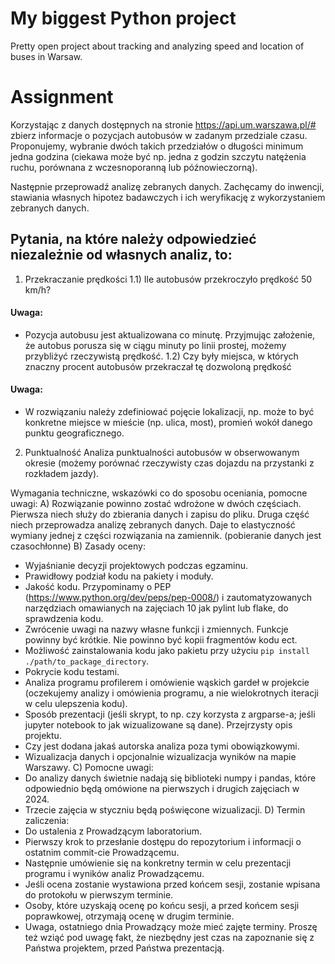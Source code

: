 # My biggest Python project
Pretty open project about tracking and analyzing speed and location of buses in Warsaw.

# Assignment

Korzystając z danych dostępnych na stronie https://api.um.warszawa.pl/# zbierz informacje o pozycjach autobusów w zadanym przedziale czasu. Proponujemy, wybranie dwóch takich przedziałów o długości minimum jedna godzina (ciekawa może być np. jedna z godzin szczytu natężenia ruchu, porównana z wczesnoporanną lub późnowieczorną). 

Następnie przeprowadź analizę zebranych danych. Zachęcamy do inwencji, stawiania własnych hipotez badawczych i ich weryfikację z wykorzystaniem zebranych danych.

## Pytania, na które należy odpowiedzieć niezależnie od własnych analiz, to:
1) Przekraczanie prędkości
1.1) Ile autobusów przekroczyło prędkość 50 km/h?
#### Uwaga:
* Pozycja autobusu jest aktualizowana co minutę. Przyjmując założenie, że autobus porusza się w ciągu minuty po linii prostej, możemy przybliżyć rzeczywistą prędkość.
1.2) Czy były miejsca, w których znaczny procent autobusów przekraczał tę dozwoloną prędkość
#### Uwaga:
* W rozwiązaniu należy zdefiniować pojęcie lokalizacji, np. może to być konkretne miejsce w mieście (np. ulica, most), promień wokół danego punktu geograficznego.
2) Punktualność
Analiza punktualności autobusów w obserwowanym okresie (możemy porównać rzeczywisty czas dojazdu na przystanki z rozkładem jazdy).

Wymagania techniczne, wskazówki co do sposobu oceniania, pomocne uwagi:
A) Rozwiązanie powinno zostać wdrożone w dwóch częściach. Pierwsza niech służy do zbierania danych i zapisu do pliku.
Druga część niech przeprowadza analizę zebranych danych. Daje to elastyczność wymiany jednej z części rozwiązania na zamiennik. (pobieranie danych jest czasochłonne)
B) Zasady oceny:
* Wyjaśnianie decyzji projektowych podczas egzaminu.
* Prawidłowy podział kodu na pakiety i moduły.
* Jakość kodu. Przypominamy o PEP (https://www.python.org/dev/peps/pep-0008/) i zautomatyzowanych narzędziach omawianych na zajęciach 10 jak pylint lub flake, do sprawdzenia kodu.
* Zwrócenie uwagi na nazwy własne funkcji i zmiennych. Funkcje powinny być krótkie. Nie powinno być kopii fragmentów kodu ect.
* Możliwość zainstalowania kodu jako pakietu przy użyciu `pip install ./path/to_package_directory`.
* Pokrycie kodu testami.
* Analiza programu profilerem i omówienie wąskich gardeł w projekcie (oczekujemy analizy i omówienia programu, a nie wielokrotnych iteracji w celu ulepszenia kodu).
* Sposób prezentacji (jeśli skrypt, to np. czy korzysta z argparse-a; jeśli jupyter notebook to jak wizualizowane są dane). Przejrzysty opis projektu.
* Czy jest dodana jakaś autorska analiza poza tymi obowiązkowymi.
* Wizualizacja danych i opcjonalnie wizualizacja wyników na mapie Warszawy.
C) Pomocne uwagi:
* Do analizy danych świetnie nadają się biblioteki numpy i pandas, które odpowiednio będą omówione na pierwszych i drugich zajęciach w 2024.
* Trzecie zajęcia w styczniu będą poświęcone wizualizacji.
D) Termin zaliczenia:
* Do ustalenia z Prowadzącym laboratorium.
* Pierwszy krok to przesłanie dostępu do repozytorium i informacji o ostatnim commit-cie Prowadzącemu.
* Następnie umówienie się na konkretny termin w celu prezentacji programu i wyników analiz Prowadzącemu.
* Jeśli ocena zostanie wystawiona przed końcem sesji, zostanie wpisana do protokołu w pierwszym terminie.
* Osoby, które uzyskają ocenę po końcu sesji, a przed końcem sesji poprawkowej, otrzymają ocenę w drugim terminie.
* Uwaga, ostatniego dnia Prowadzący może mieć zajęte terminy. Proszę też wziąć pod uwagę fakt, że niezbędny jest czas na zapoznanie się z Państwa projektem, przed Państwa prezentacją.
